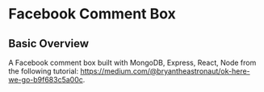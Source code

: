 # Facebook Comment Box

## Basic Overview
A Facebook comment box built with MongoDB, Express, React, Node from the following tutorial: https://medium.com/@bryantheastronaut/ok-here-we-go-b9f683c5a00c.

